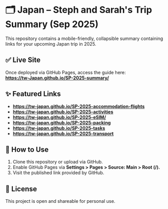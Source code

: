 # 🗂️ Japan – Steph and Sarah's Trip Summary (Sep 2025)

This repository contains a mobile-friendly, collapsible summary containing links for your upcoming Japan trip in 2025.

## ✅ Live Site

Once deployed via GitHub Pages, access the guide here:  
**https://tw-Japan.github.io/SP-2025-summary/**

## ✨ Featured Links

* **https://tw-japan.github.io/SP-2025-accommodation-flights**
* **https://tw-japan.github.io/SP-2025-activities**
* **https://tw-japan.github.io/SP-2025-eSIM/**
* **https://tw-japan.github.io/SP-2025-packing**
* **https://tw-japan.github.io/SP-2025-tasks**
* **https://tw-japan.github.io/SP-2025-transport**

## 🔧 How to Use

1. Clone this repository or upload via GitHub.
2. Enable GitHub Pages via **Settings > Pages > Source: Main > Root (/).**
3. Visit the published link provided by GitHub.

## 📄 License

This project is open and shareable for personal use.

